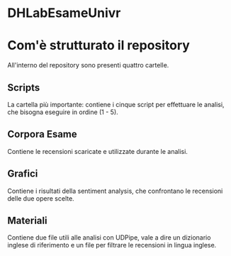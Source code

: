 # DHLabEsameUnivr

# Com'è strutturato il repository

All'interno del repository sono presenti quattro cartelle.

## Scripts
La cartella più importante: contiene i cinque script per effettuare le analisi, che bisogna eseguire in ordine (1 - 5).

## Corpora Esame
Contiene le recensioni scaricate e utilizzate durante le analisi.

## Grafici
Contiene i risultati della sentiment analysis, che confrontano le recensioni delle due opere scelte.

## Materiali
Contiene due file utili alle analisi con UDPipe, vale a dire un dizionario inglese di riferimento e un file per filtrare le recensioni in lingua inglese.
